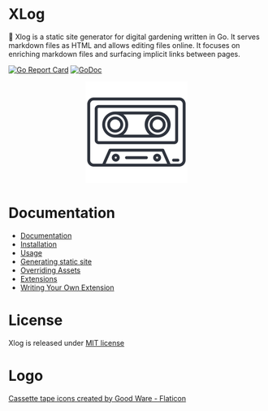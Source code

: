 XLog
=========

:vhs: Xlog is a static site generator for digital gardening written in Go. It serves markdown files as HTML and allows editing files online. It focuses on enriching markdown files and surfacing implicit links between pages.

[![Go Report Card](https://goreportcard.com/badge/github.com/emad-elsaid/xlog)](https://goreportcard.com/report/github.com/emad-elsaid/xlog) [![GoDoc](https://godoc.org/github.com/emad-elsaid/xlog?status.svg)](https://godoc.org/github.com/emad-elsaid/xlog)

<p align="center"><img width="200" src="public/logo.svg" /></p>


# Documentation

* [Documentation](https://xlog.emadelsaid.com/)
* [Installation](https://xlog.emadelsaid.com/docs/Installation/)
* [Usage](https://xlog.emadelsaid.com/docs/Usage/)
* [Generating static site](https://xlog.emadelsaid.com/docs/Creating%20a%20site)
* [Overriding Assets](https://xlog.emadelsaid.com/docs/Assets)
* [Extensions](https://xlog.emadelsaid.com/docs/extensions/)
* [Writing Your Own Extension](https://xlog.emadelsaid.com/tutorials/Hello%20world%20extension/)

# License

Xlog is released under [MIT license](LICENSE)

# Logo

[Cassette tape icons created by Good Ware - Flaticon](https://www.flaticon.com/free-icons/cassette-tape)
